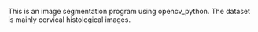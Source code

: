 This is an image segmentation program using opencv_python. The dataset is mainly cervical histological images.
